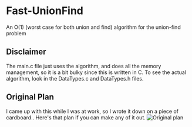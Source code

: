 # Fast-UnionFind
An O(1) (worst case for both union and find) algorithm for the union-find problem

## Disclaimer
The main.c file just uses the algorithm, and does all the memory management, so it is a bit bulky since this is written in C. To see the actual algorithm, look in the DataTypes.c and DataTypes.h files. 

## Original Plan
I came up with this while I was at work, so I wrote it down on a piece of cardboard.. Here's that plan if you can make any of it out. 
![Original plan](https://cdn.honeybeeks.net/shQaf0poGA.jpg)
